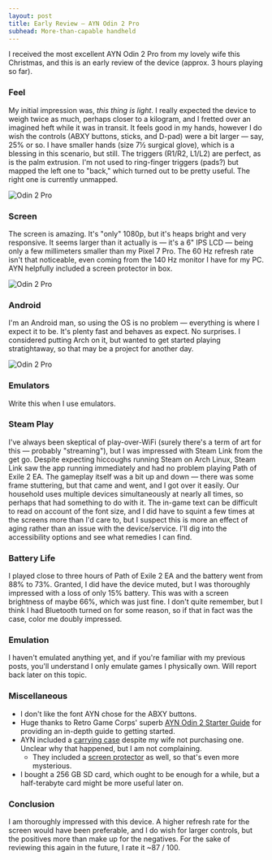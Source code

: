 ```yaml
---  
layout: post  
title: Early Review — AYN Odin 2 Pro
subhead: More-than-capable handheld
---
```


I received the most excellent AYN Odin 2 Pro from my lovely wife this Christmas, and this is an early review of the device (approx. 3 hours playing so far).

### Feel

My initial impression was, *this thing is light*. I really expected the device to weigh twice as much, perhaps closer to a kilogram, and I fretted over an imagined heft while it was in transit. It feels good in my hands, however I do wish the controls (ABXY buttons, sticks, and D-pad) were a bit larger — say, 25% or so. I have smaller hands (size 7½ surgical glove), which is a blessing in this scenario, but still. The triggers (R1/R2, L1/L2) are perfect, as is the palm extrusion. I'm not used to ring-finger triggers (pads?) but mapped the left one to "back," which turned out to be pretty useful. The right one is currently unmapped.

![Odin 2 Pro](https://belmead.github.io/blog/images/odin-2-pro-buttons.jpg "Buttons on the Odin 2 Pro")
### Screen

The screen is amazing. It's "only" 1080p, but it's heaps bright and very responsive. It seems larger than it actually is — it's a 6" IPS LCD — being only a few millimeters smaller than my Pixel 7 Pro. The 60 Hz refresh rate isn't that noticeable, even coming from the 140 Hz monitor I have for my PC. AYN helpfully included a screen protector in box.

![Odin 2 Pro](https://belmead.github.io/blog/images/odin-2-pro.jpg "Xenogears on the Odin 2 Pro")
### Android

I'm an Android man, so using the OS is no problem — everything is where I expect it to be. It's plenty fast and behaves as expect. No surprises. I considered putting Arch on it, but wanted to get started playing stratightaway, so that may be a project for another day.

![Odin 2 Pro](https://belmead.github.io/blog/images/odin-2-pro-android.jpg "Android on the Odin 2 Pro")
### Emulators

Write this when I use emulators.

### Steam Play

I've always been skeptical of play-over-WiFi (surely there's a term of art for this — probably "streaming"), but I was impressed with Steam Link from the get go. Despite expecting hiccoughs running Steam on Arch Linux, Steam Link saw the app running immediately and had no problem playing Path of Exile 2 EA. The gameplay itself was a bit up and down — there was some frame stuttering, but that came and went, and I got over it easily. Our household uses multiple devices simultaneously at nearly all times, so perhaps that had something to do with it. The in-game text can be difficult to read on account of the font size, and I did have to squint a few times at the screens more than I'd care to, but I suspect this is more an effect of aging rather than an issue with the device/service. I'll dig into the accessibility options and see what remedies I can find.

### Battery Life

I played close to three hours of Path of Exile 2 EA and the battery went from 88% to 73%. Granted, I did have the device muted, but I was thoroughly impressed with a loss of only 15% battery. This was with a screen brightness of maybe 66%, which was just fine. I don't quite remember, but I think I had Bluetooth turned on for some reason, so if that in fact was the case, color me doubly impressed.

### Emulation

I haven't emulated anything yet, and if you're familiar with my previous posts, you'll understand I only emulate games I physically own. Will report back later on this topic. 

### Miscellaneous

- I don't like the font AYN chose for the ABXY buttons.
- Huge thanks to Retro Game Corps' superb [AYN Odin 2 Starter Guide](https://odysee.com/@retrogamecorps:6/ayn-odin-2-starter-guide:9) for providing an in-depth guide to getting started. 
- AYN included a [carrying case](https://www.ayntec.com/products/odin-2-carrying-case) despite my wife not purchasing one. Unclear why that happened, but I am not complaining.
	- They included a [screen protector](https://www.ayntec.com/products/odin-2-screen-protector) as well, so that's even more mysterious.
- I bought a 256 GB SD card, which ought to be enough for a while, but a half-terabyte card might be more useful later on.

### Conclusion

I am thoroughly impressed with this device. A higher refresh rate for the screen would have been preferable, and I do wish for larger controls, but the positives more than make up for the negatives. For the sake of reviewing this again in the future, I rate it ~87 / 100. 
